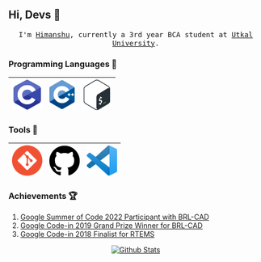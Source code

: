 ## Hi, Devs :metal:

<p align="center">
<samp>
I'm <a href="https://www.instagram.com/_.h1manshu._/" target="_blank">Himanshu</a>, currently a 3rd year BCA student at <a href="http://utkaluniversity.nic.in" target="_blank">Utkal University</a>.
</samp>
</p>

### Programming Languages  :rocket:

| <img title="C" src="https://raw.githubusercontent.com/Himanshu40/Himanshu40/master/img/c.png" width=60> | <img title="C++" src="https://raw.githubusercontent.com/Himanshu40/Himanshu40/master/img/cpp.png" width=50> | <img title="Bash" src="https://raw.githubusercontent.com/Himanshu40/Himanshu40/master/img/bash.png" width=60> |
|:---:|:---:|:---:|

### Tools  :wrench:

| <img title="Git" src="https://raw.githubusercontent.com/Himanshu40/Himanshu40/master/img/git.png" width=60> | <img title="Github" src="https://raw.githubusercontent.com/Himanshu40/Himanshu40/master/img/github.svg" width=60>| <img title="VSCode" src="https://raw.githubusercontent.com/Himanshu40/Himanshu40/master/img/vscode.png" width=60> |
|:---:|:---:|:---:|

### Achievements :trophy:

1. [Google Summer of Code 2022 Participant with BRL-CAD](https://summerofcode.withgoogle.com/programs/2022/projects/KwnENs7p)
2. [Google Code-in 2019 Grand Prize Winner for BRL-CAD](https://drive.google.com/file/d/1mtlIKpu0i77iZrTW4ebJNru1kHBsmiO-/view?usp=sharing)
3. [Google Code-in 2018 Finalist for RTEMS](https://drive.google.com/file/d/0B5x0QRoXIMe6WlRHR3RxQWFlZE12TEkxNkdOOUlDVlAwVUEw/view?usp=sharing)

<p align="center" dir="auto">
        <a target="_blank" rel="noopener noreferrer" href="https://raw.githubusercontent.com/bornmay/bornmay/Update/svg/Bottom.svg"><img src="https://raw.githubusercontent.com/bornmay/bornmay/Update/svg/Bottom.svg" alt="Github Stats" style="max-width: 100%;"></a>
</p>
